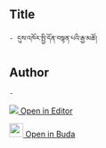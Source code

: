 ## Title
	- དུས་འཁོར་སྤྱི་དོན་བསྟན་པའི་རྒྱ་མཚོ།

## Author
	- 



[<img src="https://img.icons8.com/color/25/000000/edit-property.png"> Open in Editor](http://editor.openpecha.org/P001826)

[<img width="25" src="https://library.bdrc.io/icons/BUDA-small.svg"> Open in Buda](https://library.bdrc.io/show/bdr:IE0OPP001826)
